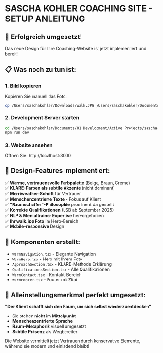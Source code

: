 # SASCHA KOHLER COACHING SITE - SETUP ANLEITUNG

## 🚀 Erfolgreich umgesetzt!

Das neue Design für Ihre Coaching-Website ist jetzt implementiert und bereit!

## 📋 Was noch zu tun ist:

### 1. **Bild kopieren** 
Kopieren Sie manuell das Foto:
```bash
cp /Users/saschakohler/Downloads/walk.JPG /Users/saschakohler/Documents/01_Development/Active_Projects/sascha-kohler-coaching-site/public/images/sascha-walk.jpg
```

### 2. **Development Server starten**
```bash
cd /Users/saschakohler/Documents/01_Development/Active_Projects/sascha-kohler-coaching-site
npm run dev
```

### 3. **Website ansehen**
Öffnen Sie: http://localhost:3000

## 🎨 Design-Features implementiert:

✅ **Warme, vertrauensvolle Farbpalette** (Beige, Braun, Creme)  
✅ **KLARE-Farben als subtile Akzente** (nicht dominant)  
✅ **Merriweather-Schrift** für Vertrauen  
✅ **Menschenzentrierte Texte** - Fokus auf Klient  
✅ **"Raumschaffer"-Philosophie** prominent dargestellt  
✅ **Korrekte Qualifikationen** (LSB ab September 2025)  
✅ **NLP & Mentaltrainer Expertise** hervorgehoben  
✅ **Ihr walk.jpg Foto** im Hero-Bereich  
✅ **Mobile-responsive** Design  

## 🔧 Komponenten erstellt:

- `WarmNavigation.tsx` - Elegante Navigation
- `WarmHero.tsx` - Hero mit Ihrem Foto
- `ApproachSection.tsx` - KLARE-Methode Erklärung  
- `QualificationsSection.tsx` - Alle Qualifikationen
- `WarmContact.tsx` - Kontakt-Bereich
- `WarmFooter.tsx` - Footer mit Zitat

## 🎯 Alleinstellungsmerkmal perfekt umgesetzt:

**"Der Klient schafft sich den Raum, um sich selbst wiederzuentdecken"**

- Sie stehen **nicht im Mittelpunkt**
- **Menschenzentrierte Sprache** 
- **Raum-Metaphorik** visuell umgesetzt
- **Subtile Präsenz** als Wegbereiter

Die Website vermittelt jetzt Vertrauen durch konservative Elemente, während sie modern und einladend bleibt!
